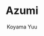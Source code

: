--- 
slug: "azumi"
title: "Azumi"
publishdate: "2018-12-30"
src: "https://365manga.net/manga/azumi"
author: "Koyama Yuu"
image: "https://data.365manga.net/images/thumbnails/32619-azumi.jpg"
tags: ["Action","Drama","Historical","Martial arts","Mature","Seinen","Tragedy"]
chapters: ["Chapter 214 ","Chapter 213: Bloodstains ","Chapter 212 ","Chapter 211: Rejection ","Chapter 210: Sacrificial Pawns ","Chapter 209 ","Chapter 208: Love Sickness ","Chapter 207 ","Chapter 206 ","Chapter 205 ","Chapter 204 ","Chapter 203 ","Chapter 202: A Hellish Country ","Chapter 201: Duel ","Chapter 200: The Flying Dragon's Fall ","Chapter 199: A Place To Die ","Chapter 198 ","Chapter 197: Sorrow ","Chapter 196 ","Chapter 195 ","Chapter 194 ","Chapter 193 ","Chapter 192 ","Chapter 191 ","Chapter 190 ","Chapter 189 ","Chapter 188 ","Vol.25 Chapter 187 ","Chapter 186: The Straw Bag ","Vol.25 Chapter 185 ","Vol.25 Chapter 184 ","Vol.25 Chapter 183 ","Vol.25 Chapter 182 ","Vol.25 Chapter 181 ","Vol.25 Chapter 180 ","Vol.24 Chapter 179 ","Chapter 178 ","Chapter 177: The Gathering ","Chapter 176: Dark Clouds ","Chapter 175: Deepened Bonds ","Vol.23 Chapter 174 ","Vol.23 Chapter 173 ","Chapter 172 ","Chapter 171: Secret Orders ","Chapter 170: The Snow And The Farewell ","Chapter 169: Mysterious Eyes ","Chapter 168: Their Hearts ","Chapter 167: Fallen Angels ","Chapter 166: Confrontation ","Chapter 165: Tenkai's Crisis ","Chapter 164: The End Of The Fight With The Rasetsugarasu ","Chapter 163: Six Against One ","Vol.22 Chapter 162: Letter Of Challenge ","Chapter 161: Vow Of Vengeance ","Chapter 160: Hiding ","Chapter 159 ","Vol.22 Chapter 158 ","Vol.21 Chapter 157: The Rasetsu Attack ","Vol.21 Chapter 156: Opportunity ","Vol.21 Chapter 155: Blind Spot ","Vol.21 Chapter 154: Divine Mischief ","Vol.21 Chapter 153: The Impure Holy War ","Vol.21 Chapter 152: Warped Desire ","Vol.21 Chapter 151: Liar ","Vol.20 Chapter 150: Bloody Makeup ","Vol.20 Chapter 149: Revolt ","Vol.20 Chapter 148: Throbbings ","Vol.20 Chapter 147 ","Vol.20 Chapter 146: Rescuing Comrades ","Vol.20 Chapter 145: A Special Person ","Vol.20 Chapter 144: Hopes And Dreams ","Vol.19 Chapter 143: The Test Of The Rasetsu ","Vol.19 Chapter 142: The Rasetsu Arrive ","Vol.19 Chapter 141: Amibition"," Love"," And... ","Vol.19 Chapter 140: Son Of God ","Vol.19 Chapter 139: The Reunion With Shunjiro ","Chapter 138: Seeds Of Revolt ","Vol.19 Chapter 137: Death Warning ","Chapter 136 ","Chapter 135: Snow And Company ","Vol.18 Chapter 134 ","Chapter 133 ","Chapter 132 ","Chapter 131: Tears ","Chapter 130 ","Chapter 129 ","Chapter 128: A Heart Torn Apart ","Chapter 127 ","Chapter 126: Counterattack And Setting Matters ","Vol.17 Chapter 125: A Sad Friendship ","Chapter 124 ","Chapter 123 ","Chapter 122 ","Chapter 121: Azumi And Yae ","Chapter 120 ","Chapter 119 ","Vol.16 Chapter 118 ","Chapter 117 ","Chapter 116 ","Chapter 115: V2 ","Chapter 115 ","Chapter 114 ","Chapter 114: V2 ","Chapter 113 ","Chapter 112 ","Chapter 111 ","Chapter 110 ","Chapter 109 ","Chapter 108: The Castle Town Circumstances ","Chapter 107: Hiding In A Castle Town ","Chapter 106 ","Chapter 105 ","Chapter 104 ","Chapter 103: Power And Right ","Chapter 102 ","Chapter 101: The Search ","Chapter 100: Sakon's Tenacity ","Chapter 99: The Poisoned Dart Repercussion ","Chapter 98: The Duel ","Chapter 97: Men ","Chapter 96: Complications ","Chapter 95: Confession ","Chapter 94: Suffering ","Chapter 93: My Name Is Sakon ","Chapter 92: A Solitary Battle ","Chapter 91: Kinkaku Roars!! ","Chapter 90: The Hostages ","Chapter 89: Wear The Katana! ","Chapter 88: The Feudal Lord's Trap ","Chapter 87: The Village Festival ","Chapter 86: Shunjiro's Dream ","Chapter 85: A Luxory Living ","Chapter 84: High Priest Getsuan ","Chapter 83: Yakichi's Happiness ","Chapter 82: Wailing ","Chapter 81: The Exploding Arrows Attack ","Chapter 80: Brief Moments Of Rest ","Chapter 79: The Group Of Assassins ","Chapter 78: The Real Pursuers ","Chapter 77: Outlaws ","Chapter 76: Ginkaku And Kinkaku ","Chapter 75: Farewell ","Chapter 74: The Duel At Renshoji ","Chapter 73: The Fencer And The Assisan ","Chapter 72: As Fencers ","Chapter 71: Leyasu's Final Moments ","Chapter 70: Warnings Of Attack ","Chapter 69: Unmeasurable Regret ","Chapter 68: Detection ","Chapter 67: Preliminary Inspection ","Chapter 66: Falcony And Owerring ","Chapter 65: Meeting Again With Kanbee ","Chapter 64: Onoha Ittoryu ","Chapter 63: Alone ","Chapter 62: Grampa And Munenori ","Chapter 61: The Wounded Lion ","Chapter 60: To The Hometown ...! ","Chapter 59: The Red Pipes And The Cloak ","Chapter 58: The Reed Pipes And The Cloak ","Chapter 57: By Decree ","Chapter 56: The Trap ","Chapter 55: The Whereabouts Of Truth ","Chapter 54: Hidetada And Munenori ","Chapter 53: The Night Of The Firefiles ","Chapter 52: Life And Pride ","Chapter 51: The Broken Cane ","Chapter 50: The Right Path ","Chapter 49: A Warrior In Flames ","Chapter 48: A Fleeting Dream ","Chapter 47: Osaka In Flames ","Chapter 46: Falling At The Post Town ","Chapter 45: Mortal Combat At The Post Town ","Chapter 44: Grampa And Bijomaru ","Chapter 43: Parting ","Chapter 42: The Handsome Fencer - Mogami Bijomaru ","Chapter 41: The Audience With Ieyasu ","Chapter 40: The Escape ","Chapter 39: The Ideal Warrior ","Chapter 38: Pride ","Chapter 37: Inside The Jails ","Chapter 36: Inside The Jails... ","Chapter 35: Lady Yodo's Hatred ","Chapter 34: Hideyori's Madness ","Chapter 33: Exposure ","Chapter 32: Complicated Feelings ","Chapter 31: Embraced ","Chapter 30: Temari ","Chapter 29: The Tactician ","Chapter 28: Lovers ","Chapter 27: Hideyori ","Chapter 26: Kanbee's Resentment ","Chapter 25: Kanbee's Counterattack ","Chapter 24: Showdown With The Three Brothers ","Chapter 23: Attack ","Chapter 22: Unmatched Brutality ","Chapter 21: The Three Sajiki Brothers ","Chapter 20: An Adult Woman ","Chapter 19: Mortal Combat On The Ship ","Chapter 18: Amagi's Death ","Chapter 17: Kouga Ninja ","Chapter 16: Katou Kiyamasa ","Chapter 15: The Contest ","Chapter 14: Hatred And Sorrow ","Chapter 13: Mountain Brigands ","Chapter 12: The Pruning ","Chapter 11: The Festival ","Chapter 10: Ryuutaro's Tragedy ","Chapter 9: They ","Chapter 8: Ryuutaro's Questions ","Chapter 7: Revenge ","Chapter 6: The Awarded Mission ","Chapter 5: Toward A Merciless Road ","Chapter 4: Shimotani Village Annihilation ","Chapter 3: Shimotani Village Annihilation ","Chapter 2: The Innocent Maiden ","Chapter 1: The Chosen Children"]
chapterlinks: ["https://365manga.net/azumi/chapter-214.html","https://365manga.net/azumi/chapter-213.html","https://365manga.net/azumi/chapter-212.html","https://365manga.net/azumi/chapter-211.html","https://365manga.net/azumi/chapter-210.html","https://365manga.net/azumi/chapter-209.html","https://365manga.net/azumi/chapter-208.html","https://365manga.net/azumi/chapter-207.html","https://365manga.net/azumi/chapter-206.html","https://365manga.net/azumi/chapter-205.html","https://365manga.net/azumi/chapter-204.html","https://365manga.net/azumi/chapter-203.html","https://365manga.net/azumi/chapter-202.html","https://365manga.net/azumi/chapter-201.html","https://365manga.net/azumi/chapter-200.html","https://365manga.net/azumi/chapter-199.html","https://365manga.net/azumi/chapter-198.html","https://365manga.net/azumi/chapter-197.html","https://365manga.net/azumi/chapter-196.html","https://365manga.net/azumi/chapter-195.html","https://365manga.net/azumi/chapter-194.html","https://365manga.net/azumi/chapter-193.html","https://365manga.net/azumi/chapter-192.html","https://365manga.net/azumi/chapter-191.html","https://365manga.net/azumi/chapter-190.html","https://365manga.net/azumi/chapter-189.html","https://365manga.net/azumi/chapter-188.html","https://365manga.net/azumi/chapter-187.html","https://365manga.net/azumi/chapter-186.html","https://365manga.net/azumi/chapter-185.html","https://365manga.net/azumi/chapter-184.html","https://365manga.net/azumi/chapter-183.html","https://365manga.net/azumi/chapter-182.html","https://365manga.net/azumi/chapter-181.html","https://365manga.net/azumi/chapter-180.html","https://365manga.net/azumi/chapter-179.html","https://365manga.net/azumi/chapter-178.html","https://365manga.net/azumi/chapter-177.html","https://365manga.net/azumi/chapter-176.html","https://365manga.net/azumi/chapter-175.html","https://365manga.net/azumi/chapter-174.html","https://365manga.net/azumi/chapter-173.html","https://365manga.net/azumi/chapter-172.html","https://365manga.net/azumi/chapter-171.html","https://365manga.net/azumi/chapter-170.html","https://365manga.net/azumi/chapter-169.html","https://365manga.net/azumi/chapter-168.html","https://365manga.net/azumi/chapter-167.html","https://365manga.net/azumi/chapter-166.html","https://365manga.net/azumi/chapter-165.html","https://365manga.net/azumi/chapter-164.html","https://365manga.net/azumi/chapter-163.html","https://365manga.net/azumi/chapter-162.html","https://365manga.net/azumi/chapter-161.html","https://365manga.net/azumi/chapter-160.html","https://365manga.net/azumi/chapter-159.html","https://365manga.net/azumi/chapter-158.html","https://365manga.net/azumi/chapter-157.html","https://365manga.net/azumi/chapter-156.html","https://365manga.net/azumi/chapter-155.html","https://365manga.net/azumi/chapter-154.html","https://365manga.net/azumi/chapter-153.html","https://365manga.net/azumi/chapter-152.html","https://365manga.net/azumi/chapter-151.html","https://365manga.net/azumi/chapter-150.html","https://365manga.net/azumi/chapter-149.html","https://365manga.net/azumi/chapter-148.html","https://365manga.net/azumi/chapter-147.html","https://365manga.net/azumi/chapter-146.html","https://365manga.net/azumi/chapter-145.html","https://365manga.net/azumi/chapter-144.html","https://365manga.net/azumi/chapter-143.html","https://365manga.net/azumi/chapter-142.html","https://365manga.net/azumi/chapter-141.html","https://365manga.net/azumi/chapter-140.html","https://365manga.net/azumi/chapter-139.html","https://365manga.net/azumi/chapter-138.html","https://365manga.net/azumi/chapter-137.html","https://365manga.net/azumi/chapter-136.html","https://365manga.net/azumi/chapter-135.html","https://365manga.net/azumi/chapter-134.html","https://365manga.net/azumi/chapter-133.html","https://365manga.net/azumi/chapter-132.html","https://365manga.net/azumi/chapter-131.html","https://365manga.net/azumi/chapter-130.html","https://365manga.net/azumi/chapter-129.html","https://365manga.net/azumi/chapter-128.html","https://365manga.net/azumi/chapter-127.html","https://365manga.net/azumi/chapter-126.html","https://365manga.net/azumi/chapter-125.html","https://365manga.net/azumi/chapter-124.html","https://365manga.net/azumi/chapter-123.html","https://365manga.net/azumi/chapter-122.html","https://365manga.net/azumi/chapter-121.html","https://365manga.net/azumi/chapter-120.html","https://365manga.net/azumi/chapter-119.html","https://365manga.net/azumi/chapter-118.html","https://365manga.net/azumi/chapter-117.html","https://365manga.net/azumi/chapter-116.html","https://365manga.net/azumi/chapter-115.html","https://365manga.net/azumi/chapter-115.html","https://365manga.net/azumi/chapter-114.html","https://365manga.net/azumi/chapter-114.html","https://365manga.net/azumi/chapter-113.html","https://365manga.net/azumi/chapter-112.html","https://365manga.net/azumi/chapter-111.html","https://365manga.net/azumi/chapter-110.html","https://365manga.net/azumi/chapter-109.html","https://365manga.net/azumi/chapter-108.html","https://365manga.net/azumi/chapter-107.html","https://365manga.net/azumi/chapter-106.html","https://365manga.net/azumi/chapter-105.html","https://365manga.net/azumi/chapter-104.html","https://365manga.net/azumi/chapter-103.html","https://365manga.net/azumi/chapter-102.html","https://365manga.net/azumi/chapter-101.html","https://365manga.net/azumi/chapter-100.html","https://365manga.net/azumi/chapter-99.html","https://365manga.net/azumi/chapter-98.html","https://365manga.net/azumi/chapter-97.html","https://365manga.net/azumi/chapter-96.html","https://365manga.net/azumi/chapter-95.html","https://365manga.net/azumi/chapter-94.html","https://365manga.net/azumi/chapter-93.html","https://365manga.net/azumi/chapter-92.html","https://365manga.net/azumi/chapter-91.html","https://365manga.net/azumi/chapter-90.html","https://365manga.net/azumi/chapter-89.html","https://365manga.net/azumi/chapter-88.html","https://365manga.net/azumi/chapter-87.html","https://365manga.net/azumi/chapter-86.html","https://365manga.net/azumi/chapter-85.html","https://365manga.net/azumi/chapter-84.html","https://365manga.net/azumi/chapter-83.html","https://365manga.net/azumi/chapter-82.html","https://365manga.net/azumi/chapter-81.html","https://365manga.net/azumi/chapter-80.html","https://365manga.net/azumi/chapter-79.html","https://365manga.net/azumi/chapter-78.html","https://365manga.net/azumi/chapter-77.html","https://365manga.net/azumi/chapter-76.html","https://365manga.net/azumi/chapter-75.html","https://365manga.net/azumi/chapter-74.html","https://365manga.net/azumi/chapter-73.html","https://365manga.net/azumi/chapter-72.html","https://365manga.net/azumi/chapter-71.html","https://365manga.net/azumi/chapter-70.html","https://365manga.net/azumi/chapter-69.html","https://365manga.net/azumi/chapter-68.html","https://365manga.net/azumi/chapter-67.html","https://365manga.net/azumi/chapter-66.html","https://365manga.net/azumi/chapter-65.html","https://365manga.net/azumi/chapter-64.html","https://365manga.net/azumi/chapter-63.html","https://365manga.net/azumi/chapter-62.html","https://365manga.net/azumi/chapter-61.html","https://365manga.net/azumi/chapter-60.html","https://365manga.net/azumi/chapter-59.html","https://365manga.net/azumi/chapter-58.html","https://365manga.net/azumi/chapter-57.html","https://365manga.net/azumi/chapter-56.html","https://365manga.net/azumi/chapter-55.html","https://365manga.net/azumi/chapter-54.html","https://365manga.net/azumi/chapter-53.html","https://365manga.net/azumi/chapter-52.html","https://365manga.net/azumi/chapter-51.html","https://365manga.net/azumi/chapter-50.html","https://365manga.net/azumi/chapter-49.html","https://365manga.net/azumi/chapter-48.html","https://365manga.net/azumi/chapter-47.html","https://365manga.net/azumi/chapter-46.html","https://365manga.net/azumi/chapter-45.html","https://365manga.net/azumi/chapter-44.html","https://365manga.net/azumi/chapter-43.html","https://365manga.net/azumi/chapter-42.html","https://365manga.net/azumi/chapter-41.html","https://365manga.net/azumi/chapter-40.html","https://365manga.net/azumi/chapter-39.html","https://365manga.net/azumi/chapter-38.html","https://365manga.net/azumi/chapter-37.html","https://365manga.net/azumi/chapter-36.html","https://365manga.net/azumi/chapter-35.html","https://365manga.net/azumi/chapter-34.html","https://365manga.net/azumi/chapter-33.html","https://365manga.net/azumi/chapter-32.html","https://365manga.net/azumi/chapter-31.html","https://365manga.net/azumi/chapter-30.html","https://365manga.net/azumi/chapter-29.html","https://365manga.net/azumi/chapter-28.html","https://365manga.net/azumi/chapter-27.html","https://365manga.net/azumi/chapter-26.html","https://365manga.net/azumi/chapter-25.html","https://365manga.net/azumi/chapter-24.html","https://365manga.net/azumi/chapter-23.html","https://365manga.net/azumi/chapter-22.html","https://365manga.net/azumi/chapter-21.html","https://365manga.net/azumi/chapter-20.html","https://365manga.net/azumi/chapter-19.html","https://365manga.net/azumi/chapter-18.html","https://365manga.net/azumi/chapter-17.html","https://365manga.net/azumi/chapter-16.html","https://365manga.net/azumi/chapter-15.html","https://365manga.net/azumi/chapter-14.html","https://365manga.net/azumi/chapter-13.html","https://365manga.net/azumi/chapter-12.html","https://365manga.net/azumi/chapter-11.html","https://365manga.net/azumi/chapter-10.html","https://365manga.net/azumi/chapter-9.html","https://365manga.net/azumi/chapter-8.html","https://365manga.net/azumi/chapter-7.html","https://365manga.net/azumi/chapter-6.html","https://365manga.net/azumi/chapter-5.html","https://365manga.net/azumi/chapter-4.html","https://365manga.net/azumi/chapter-3.html","https://365manga.net/azumi/chapter-2.html","https://365manga.net/azumi/chapter-1.html"]
description: "Azumi is a manga series that concerns a young woman brought up as part of a team of assassins, charged with killing three warlords that threaten Feudal Japan with an agenda of war and bloodshed. Azumi received an Excellence Prize at the 1997 Japan Media Arts Festival and the Shogakukan Manga Award in 1998."
---